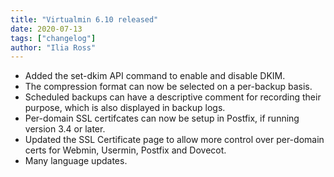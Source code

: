 ```yaml
---
title: "Virtualmin 6.10 released"
date: 2020-07-13
tags: ["changelog"]
author: "Ilia Ross"
---
```


 - Added the set-dkim API command to enable and disable DKIM.
 - The compression format can now be selected on a per-backup basis.
 - Scheduled backups can have a descriptive comment for recording their purpose, which is also displayed in backup logs.
 - Per-domain SSL certifcates can now be setup in Postfix, if running version 3.4 or later.
 - Updated the SSL Certificate page to allow more control over per-domain certs for Webmin, Usermin, Postfix and Dovecot.
 - Many language updates.
